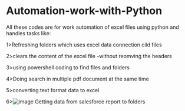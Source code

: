 # Automation-work-with-Python

All these codes are for work automation of excel files using python and handles tasks like:

1>Refreshing folders which uses excel data connection cild files

2>clears the content of the excel file -without reomving the headers

3>using powershell coding to find files and folders 

4>Doing search in multiple pdf document at the same time

5>converting text format data to excel

6>![image](https://user-images.githubusercontent.com/77121389/166327205-b749bac3-b01a-4cef-b813-7f9b2774748f.png)
Getting data from salesforce report to folders

